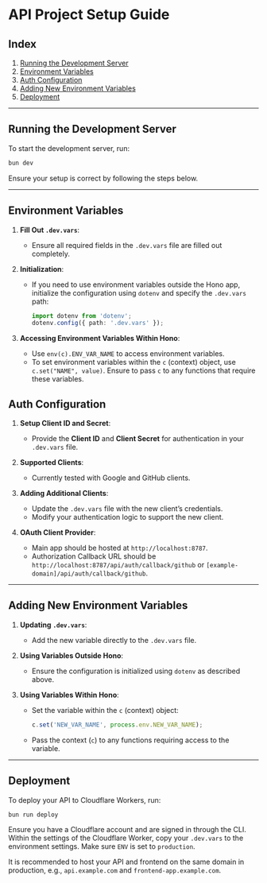 # API Project Setup Guide

## Index

1. [Running the Development Server](#running-the-development-server)
2. [Environment Variables](#environment-variables)
3. [Auth Configuration](#auth-configuration)
4. [Adding New Environment Variables](#adding-new-environment-variables)
5. [Deployment](#deployment)

---

## Running the Development Server

To start the development server, run:

```bash
bun dev
```

Ensure your setup is correct by following the steps below.

---

## Environment Variables

1. **Fill Out `.dev.vars`**:
   - Ensure all required fields in the `.dev.vars` file are filled out completely.

2. **Initialization**:
   - If you need to use environment variables outside the Hono app, initialize the configuration using `dotenv` and specify the `.dev.vars` path:
     ```typescript
     import dotenv from 'dotenv';
     dotenv.config({ path: '.dev.vars' });
     ```

3. **Accessing Environment Variables Within Hono**:
   - Use `env(c).ENV_VAR_NAME` to access environment variables.
   - To set environment variables within the `c` (context) object, use `c.set("NAME", value)`. Ensure to pass `c` to any functions that require these variables.

## Auth Configuration

1. **Setup Client ID and Secret**:
   - Provide the **Client ID** and **Client Secret** for authentication in your `.dev.vars` file.

2. **Supported Clients**:
   - Currently tested with Google and GitHub clients.

3. **Adding Additional Clients**:
   - Update the `.dev.vars` file with the new client’s credentials.
   - Modify your authentication logic to support the new client.

4. **OAuth Client Provider**:
   - Main app should be hosted at `http://localhost:8787`.
   - Authorization Callback URL should be `http://localhost:8787/api/auth/callback/github` or `[example-domain]/api/auth/callback/github`.

---

## Adding New Environment Variables

1. **Updating `.dev.vars`**:
   - Add the new variable directly to the `.dev.vars` file.

2. **Using Variables Outside Hono**:
   - Ensure the configuration is initialized using `dotenv` as described above.

3. **Using Variables Within Hono**:
   - Set the variable within the `c` (context) object:
     ```typescript
     c.set('NEW_VAR_NAME', process.env.NEW_VAR_NAME);
     ```
   - Pass the context (`c`) to any functions requiring access to the variable.

---

## Deployment

To deploy your API to Cloudflare Workers, run:

```bash
bun run deploy
```

Ensure you have a Cloudflare account and are signed in through the CLI. Within the settings of the Cloudflare Worker, copy your `.dev.vars` to the environment settings. Make sure `ENV` is set to `production`.

It is recommended to host your API and frontend on the same domain in production, e.g., `api.example.com` and `frontend-app.example.com`.
